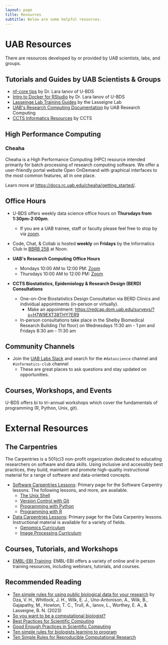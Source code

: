 ```yaml
---
layout: page
title: Resources
subtitle: Below are some helpful resources.
---
```


# UAB Resources

There are resources developed by or provided by UAB scientists, labs, and groups.

## Tutorials and Guides by UAB Scientists & Groups

- [nf-core tips](https://u-bds.github.io/training_guides/nf_core_tips.html) by Dr. Lara Ianov of U-BDS
- [Intro to Docker for RStudio](https://u-bds.github.io/training_guides/intro_to_docker_rstudio_part1.html) by Dr. Lara Ianov of U-BDS
- [Lasseinge Lab Training Guides](https://www.lasseigne.org/education/) by the Lasseigne Lab
- [UAB's Research Computing Documentation](https://docs.rc.uab.edu/) by UAB Research Computing
- [CCTS Informatics Resources](https://www.uab.edu/ccts/research-commons/informatics) by CCTS

## High Performance Computing

### Cheaha

Cheaha is a High Performance Computing (HPC) resource intended primarily for batch processing of research computing
software. We offer a user-friendly portal website Open OnDemand with graphical interfaces to the most common
features, all in one place.

Learn more at <https://docs.rc.uab.edu/cheaha/getting_started/>.

## Office Hours

- U-BDS offers weekly data science office hours on **Thursdays from 1:30pm-2:00pm**.
    - If you are a UAB trainee, staff or faculty please feel free to stop by via [zoom](https://tinyurl.com/mt5wfyrs).

- Code, Chat, & Collab is hosted **weekly** on **Fridays** by the Informatics Club in [BBRB 258](https://www.uab.edu/medicine/microbiology/news-events/schedule-a-room/bbrb-258) at Noon.

- **UAB's Research Computing Office Hours**
    - Mondays 10:00 AM to 12:00 PM: [Zoom](https://uab.zoom.us/j/81783104592?pwd=L21OOWNlY2doWXova3MzOGFRcE4zQT09)
    - Thursdays 10:00 AM to 12:00 PM: [Zoom](https://uab.zoom.us/j/81783104592?pwd=L21OOWNlY2doWXova3MzOGFRcE4zQT09)  

- **CCTS Biostatistics, Epidemiology & Research Design (BERD) Consultations**
    - One-on-One Biostatistics Design Consultation via BERD Clinics and individual appointments (in-person or virtually).
        - Make an appointment: <https://redcap.dom.uab.edu/surveys/?s=H7W9EXT38THY7ER9>
    - In-person consultations take place in the Shelby Biomedical Research Building (1st floor) on Wednesdays 11:30 am - 1 pm and Fridays 8:30 am - 11:30 am

## Community Channels

- Join the [UAB Labs Slack](https://join.slack.com/t/uablabs/shared_invite/zt-211dwtcgl-d48Ws05G1v4RlIqOZsJULw) and search for the `#datascience` channel and `#informatics-club` channel
    - These are great places to ask questions and stay updated on opportunities.

## Courses, Workshops, and Events

U-BDS offers bi to tri-annual workshops which cover the fundamentals of programming (R, Python, Unix, git).

# External Resources

## The Carpentries

The Carpentries is a 501(c)3 non-profit organization dedicated to educating researchers on software and data skills. Using inclusive and accessibly best practices, they build, maintaint and promote high-quality instructional material for a range of software and data-oriented concepts.

- [Software Carpentries Lessons](https://software-carpentry.org/lessons/): Primary page for the Software Carpentry lessons. The following lessons, and more, are available.
    - [The Unix Shell](https://swcarpentry.github.io/shell-novice/)
    - [Version Control with Git](https://swcarpentry.github.io/git-novice/)
    - [Programming with Python](https://swcarpentry.github.io/python-novice-inflammation/)
    - [Programming with R](https://swcarpentry.github.io/r-novice-inflammation/)
- [Data Carpentries Lessons](https://datacarpentry.org/lessons/): Primary page for the Data Carpentry lessons. Instructional material is available for a variety of fields.
    - [Genomics Curriculum](https://datacarpentry.org/lessons/#genomics-workshop)
    - [Image Processing Curriculum](https://datacarpentry.org/lessons/#image-processing-curriculum)

## Courses, Tutorials, and Workshops

- [EMBL-EBI Training](https://www.ebi.ac.uk/training/): EMBL-EBI offers a variety of online and in person training resources, including webinars, tutorials, and courses.

## Recommended Reading

- [Ten simple rules for using public biological data for your research](https://journals.plos.org/ploscompbiol/article?id=10.1371/journal.pcbi.1010749) by Oza, V. H., Whitlock, J. H., Wilk, E. J., Uno-Antonison, A., Wilk, B., Gajapathy, M., Howton, T. C., Trull, A., Ianov, L., Worthey, E. A., & Lasseigne, B. N. (2023)
- [So you want to be a computational biologist?](http://www.nature.com/nbt/journal/v31/n11/full/nbt.2740.html)
- [Best Practices for Scientific Computing](http://journals.plos.org/plosbiology/article?id=10.1371/journal.pbio.1001745)
- [Good Enough Practices in Scientific Computing](http://journals.plos.org/ploscompbiol/article?id=10.1371/journal.pcbi.1005510)
- [Ten simple rules for biologists learning to program](https://journals.plos.org/ploscompbiol/article?id=10.1371/journal.pcbi.1005871)
- [Ten Simple Rules for Reproducible Computational Research](https://journals.plos.org/ploscompbiol/article?id=10.1371/journal.pcbi.1003285)
